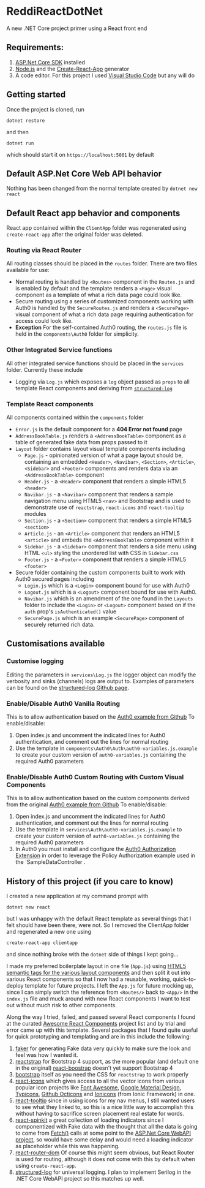 # ReddiReactDotNet
A new .NET Core project primer using a React front end

## Requirements:
1. [ASP.Net Core SDK](https://www.microsoft.com/net/download/) installed
2. [Node.js](https://nodejs.org/en/) and the [Create-React-App](https://github.com/facebook/create-react-app) generator
3. A code editor. For this project I used [Visual Studio Code](https://code.visualstudio.com/) but any will do

## Getting started
Once the project is cloned, run
```
dotnet restore
```
and then
```
dotnet run
```
which should start it on `https://localhost:5001` by default
## Default ASP.Net Core Web API behavior ##
Nothing has been changed from the normal template created by `dotnet new react`
## Default React app behavior and components ##
React app contained within the `ClientApp` folder was regenerated using `create-react-app` after the original folder was deleted.
### Routing via React Router ###
All routing classes should be placed in the `routes` folder. 
There are two files available for use: 
- Normal routing is handled by `<Routes>` component in the `Routes.js` and is enabled by default and the template renders a `<Page>` visual component as a template of what a rich data page could look like.
- Secure routing using a series of customized components working with Auth0 is handled by the `SecureRoutes.js` and renders a `<SecurePage>` visual component of what a rich data page requiring authentication for access could look like.
- **Exception** For the self-contained Auth0 routing, the `routes.js` file is held in the `components\Auth0` folder for simplicity.
### Other Integrated Service functions ###
All other integrated service functions should be placed in the `services` folder. Currently these include
- Logging via `Log.js` which exposes a `log` object passed as `props` to all template React components and deriving from [`structured-log`](https://github.com/structured-log/structured-log) 

### Template React components ###
All components contained within the `components` folder
- `Error.js` is the default component for a **404 Error not found** page
- `AddressBookTable.js` renders a `<AddressBookTable>` component as a table of generated fake data from props passed to it
- `Layout` folder contains layout visual template components including
  - `Page.js` - opinionated version of what a page layout should be, containing an embedded `<Header>`, `<Navibar>`, `<Section>`, `<Article>`, `<Sidebar>` and `<Footer>` components and renders data via an `<AddressBookTable>` component
  - `Header.js` - a `<Header>` component that renders a simple HTML5 `<header>`
  - `Navibar.js` - a `<Navibar>` component that renders a sample navigation menu using HTML5 `<nav>` and Bootstrap and is used to demonstrate use of `reactstrap`, `react-icons` and `react-tooltip` modules
  - `Section.js` - a `<Section>` component that renders a simple HTML5 `<section>`
  - `Article.js` - an `<Article>` component that renders an HTML5 `<article>` and embeds the `<AddressBookTable>` component within it
  - `Sidebar.js` - a `<Sidebar>` component that renders a side menu using HTML `<ul>` styling the unordered list with CSS in `Sidebar.css`
  - `Footer.js` - a `<Footer>` component that renders a simple HTML5 `<footer>`
- Secure folder containing the custom components built to work with Auth0 secured pages including
  - `Login.js` which is a `<Login>` component bound for use with Auth0
  - `Logout.js` which is a `<Logout>` component bound for use with Auth0.
  - `Navibar.js` which is an amendment of the one found in the `Layouts` folder to include the `<Login>` or `<Logout>` component based on if the `auth` prop's `isAuthenticated()` value
  - `SecurePage.js` which is an example `<SecurePage>` component of securely returned rich data.
  
## Customisations available ##
### Customise logging ###
Editing the parameters in `services\Log.js` the logger object can modify the verbosity and sinks (channels) logs are output to. Examples of parameters can be found on the [structured-log Github page](https://github.com/structured-log/structured-log).
### Enable/Disable Auth0 Vanilla Routing ###
This is to allow authentication based on the [Auth0 example from Github](https://github.com/auth0-samples/auth0-react-samples/tree/master/01-Login)
To enable/disable:
1. Open index.js and uncomment the indicated lines for Auth0 authentication, and comment out the lines for normal routing  
2. Use the template in `components\Auth0\Auth\auth0-variables.js.example` to create your custom version of `auth0-variables.js` containing the required Auth0 parameters
### Enable/Disable Auth0 Custom Routing with Custom Visual Components ###
This is to allow authentication based on the custom components derived from the original [Auth0 example from Github](https://github.com/auth0-samples/auth0-react-samples/tree/master/01-Login)
To enable/disable:
1. Open index.js and uncomment the indicated lines for Auth0 authentication, and comment out the lines for normal routing  
2. Use the template in `services\Auth\auth0-variables.js.example` to create your custom version of `auth0-variables.js` containing the required Auth0 parameters
3. In Auth0 you must install and configure the [Auth0 Authorization Extension](https://auth0.com/docs/extensions/authorization-extension/v2) in order to leverage the Policy Authorization example used in the `SampleDataController .

## History of this project (if you care to know) ##
I created a new application at my command prompt with 
```
dotnet new react
```
but I was unhappy with the default React template as several things that I felt should have been there, were not. So I removed the ClientApp folder and regenerated a new one using
```
create-react-app clientapp
```
and since nothing broke with the `dotnet` side of things I kept going...

I made my preferred boilerplate layout in one file (`App.js`) using [HTML5 semantic tags for the various layout components](https://www.w3schools.com/html/html_layout.asp) and then split it out into various React components so that I now had a reusable, working, quick-to-deploy template for future projects. 
I left the `App.js` for future mocking up, since I can simply switch the reference from `<Routes/>` back to `<App/>` in the `index.js` file and muck around with new React components I want to test out without much risk to other components.

Along the way I tried, failed, and passed several React components I found at the curated [Awesome React Components](https://github.com/brillout/awesome-react-components) project list and by trial and error came up with this template. 
Several packages that I found quite useful for quick prototyping and templating and are in this include the following:
1. [faker](https://github.com/marak/Faker.js/) for generating Fake data very quickly to make sure the look and feel was how I wanted it.
2. [reactstrap](https://reactstrap.github.io/) for Bootstrap 4 support, as the more popular (and default one in the original) [react-boostrap](https://react-bootstrap.github.io/) doesn't yet support Bootstrap 4
3. [bootstrap](https://www.npmjs.com/package/bootstrap) itself as you need the CSS for `reactstrap` to work properly
4. [react-icons](https://gorangajic.github.io/react-icons/index.html) which gives access to all the vector icons from various popular icon projects like [Font Awesome](http://fontawesome.io), [Google Material Design](http://google.github.io/material-design-icons/
), [Typicons](http://typicons.com), [Github Octicons](https://octicons.github.com/) and [Ionicons](http://ionicons.com/) (from Ionic Framework) in one.
5. [react-tooltip](https://github.com/wwayne/react-tooltip) since in using icons for my nav menus, I still wanted users to see what they linked to, so this is a nice little way to accomplish this without having to sacrifice screen placement real estate for words.
6. [react-spinkit](http://kyleamathews.github.io/react-spinkit/) a great collection of loading indicators since I componentized with Fake data with the thought that all the data is going to come from [Fetch()](https://developer.mozilla.org/en-US/docs/Learn/JavaScript/Client-side_web_APIs/Fetching_data) calls at some point to the [ASP.Net Core WebAPI project](https://docs.microsoft.com/en-us/aspnet/core/tutorials/web-api-vsc?view=aspnetcore-2.1), so would have some delay and would need a loading indicator as placeholder while this was happening.
7. [react-router-dom](https://reacttraining.com/react-router/) Of course this might seem obvious, but React Router is used for routing, although it does not come with this by default when using `create-react-app`.
8. [structured-log](https://github.com/structured-log/structured-log) for universal logging. I plan to implement Serilog in the .NET Core WebAPI project so this matches up well.